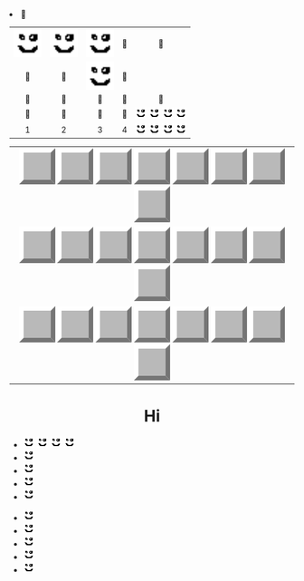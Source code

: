 <table id="toc">
  <tr>
    <td align="center"><img src="/20x20.png" width="50px" /></td>
    <td align="center"><img src="/20x20.png" width="50px" /></td>
    <td align="center"><a href="/"><img src="/20x20.png" width="50px" /></a></td>
    <td align="center">🐳</td>
    <td align="center">🐳</td>
  </tr>
  <tr>
    <td align="center">🐳</td>
    <td align="center">🐳</td>
    <td align="center"><a href="/"><img src="/20x20.png" width="50px" /></a></td>
    <td align="center">🐳</td>
    <li>🐳</li>
  </tr>
    <tr>
    <td align="center">🐳</td>
    <td align="center">🐳</td>
    <td align="center">🐳</td>
    <td align="center">🐳</td>
    <td align="center">🐳</td>
  </tr>
    <tr>
    <td align="center">🐳</td>
    <td align="center">🐳</td>
    <td align="center">🐳</td>
    <td align="center">🐳</td>
    <td align="center">
      <img src="/20x20.png" />
      <img src="/20x20.png" />
      <img src="/20x20.png" />
      <img src="/20x20.png" />
    </td>
  </tr>
    <tr>
    <td align="center">1</td>
    <td align="center">2</td>
    <td align="center">3</td>
    <td align="center">4</td>
    <td align="center">
      <img src="/20x20.png" />
      <img src="/20x20.png" />
      <img src="/20x20.png" />
      <img src="/20x20.png" />
    </td>
  </tr>
</table>

<table id="toc">
  <tr>
    <td align="center">
      <img src="/gray-button.svg" />
      <img src="/gray-button.svg" />
      <img src="/gray-button.svg" />
      <img src="/gray-button.svg" />
      <img src="/gray-button.svg" />
      <img src="/gray-button.svg" />
      <img src="/gray-button.svg" />
      <img src="/gray-button.svg" />
    </td>
  </tr>
  <tr>
    <td align="center">
      <img src="/gray-button.svg" />
      <img src="/gray-button.svg" />
      <img src="/gray-button.svg" />
      <img src="/gray-button.svg" />
      <img src="/gray-button.svg" />
      <img src="/gray-button.svg" />
      <img src="/gray-button.svg" />
      <img src="/gray-button.svg" />
    </td>
  </tr>
  <tr>
    <td align="center">
      <img src="/gray-button.svg" />
      <img src="/gray-button.svg" />
      <img src="/gray-button.svg" />
      <img src="/gray-button.svg" />
      <img src="/gray-button.svg" />
      <img src="/gray-button.svg" />
      <img src="/gray-button.svg" />
      <img src="/gray-button.svg" />
    </td>
  </tr>
</table>

<h1 align="center" style="border-bottom: none;" >
   Hi
</h1>

<div id="toc">
  <ul>
    <li>
      <img src="/20x20.png" />
      <img src="/20x20.png" />
      <img src="/20x20.png" />
      <img src="/20x20.png" />
    </li>
    <li><img src="/20x20.png" /></li>
    <li><img src="/20x20.png" /></li>
    <li><img src="/20x20.png" /></li>
    <li><img src="/20x20.png" /></li>
  </ul>
  <ul>
    <li><img src="/20x20.png" /></li>
    <li><img src="/20x20.png" /></li>
    <li><img src="/20x20.png" /></li>
    <li><img src="/20x20.png" /></li>
    <li><img src="/20x20.png" /></li>
  </ul>
</div>